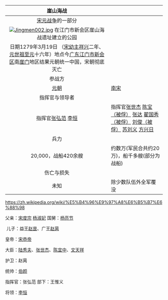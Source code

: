 |                           崖山海战                           |                                                              |
| :----------------------------------------------------------: | ------------------------------------------------------------ |
|  [宋元战争](https://zh.wikipedia.org/wiki/宋元战争)的一部分  |                                                              |
| [![Jingmen002.jpg](https://upload.wikimedia.org/wikipedia/commons/thumb/d/d0/Jingmen002.jpg/270px-Jingmen002.jpg)](https://zh.wikipedia.org/wiki/File:Jingmen002.jpg) 在江门市新会区崖山海战遗址建立的公园 |                                                              |
| 日期1279年3月19日 （[宋幼主](https://zh.wikipedia.org/wiki/宋幼主)[祥兴](https://zh.wikipedia.org/wiki/祥興_(宋帝昺))二年、 [元世祖](https://zh.wikipedia.org/wiki/元世祖)[至元](https://zh.wikipedia.org/wiki/至元_(元世祖))十六年）地点今[广东](https://zh.wikipedia.org/wiki/廣東)[江门市](https://zh.wikipedia.org/wiki/江門市)[新会区](https://zh.wikipedia.org/wiki/新會區)南[崖门](https://zh.wikipedia.org/wiki/崖门镇)地区结果元朝统一中国，宋朝彻底灭亡 |                                                              |
|                            参战方                            |                                                              |
|          [元朝](https://zh.wikipedia.org/wiki/元朝)          | [南宋](https://zh.wikipedia.org/wiki/南宋)                   |
|                        指挥官与领导者                        |                                                              |
| 指挥官[张弘范](https://zh.wikipedia.org/wiki/張弘範) [李恒](https://zh.wikipedia.org/wiki/李恒_(元朝)) | 指挥官[张世杰](https://zh.wikipedia.org/wiki/張世傑) [陈宝](https://zh.wikipedia.org/w/index.php?title=陈宝&action=edit&redlink=1)[（被俘）](https://zh.wikipedia.org/wiki/战俘) [张达](https://zh.wikipedia.org/w/index.php?title=張達_(南宋)&action=edit&redlink=1) [翟国秀](https://zh.wikipedia.org/w/index.php?title=翟國秀&action=edit&redlink=1)[（被俘）](https://zh.wikipedia.org/wiki/战俘) [刘俊](https://zh.wikipedia.org/wiki/劉俊)[（被俘）](https://zh.wikipedia.org/wiki/战俘) [苏刘义](https://zh.wikipedia.org/wiki/蘇劉義) [方兴日](https://zh.wikipedia.org/w/index.php?title=方興日&action=edit&redlink=1) |
|                             兵力                             |                                                              |
|                     20,000，战船420余艘                      | 约数万(军民合共约20万)，船千多艘(部分为战船)                 |
|                          伤亡与损失                          |                                                              |
|                             未知                             | 除少数队伍外全军覆没                                         |

https://zh.wikipedia.org/wiki/%E5%B4%96%E9%97%A8%E6%B5%B7%E6%88%98



父亲：[宋度宗](https://zh.wikipedia.org/wiki/宋度宗)  [杨淑妃](https://zh.wikipedia.org/wiki/楊淑妃_(宋度宗))  国舅：[杨亮节](https://zh.wikipedia.org/wiki/杨亮节)

​						儿子：益王[赵昰](https://zh.wikipedia.org/wiki/赵昰)、广王[赵昺](https://zh.wikipedia.org/wiki/赵昺)

皇帝：[宋恭帝](https://zh.wikipedia.org/wiki/宋恭帝)

大臣：[陆秀夫](https://zh.wikipedia.org/wiki/陆秀夫)、[张世杰](https://zh.wikipedia.org/wiki/张世杰)、[陈宜中](https://zh.wikipedia.org/wiki/陈宜中)、[文天祥](https://zh.wikipedia.org/wiki/文天祥)

护卫：赵昺	





统帅：[伯颜](https://zh.wikipedia.org/wiki/伯顏_(元初))

指挥官：张弘范 部下：王惟义

将领：[李恒](https://zh.wikipedia.org/wiki/李恆)